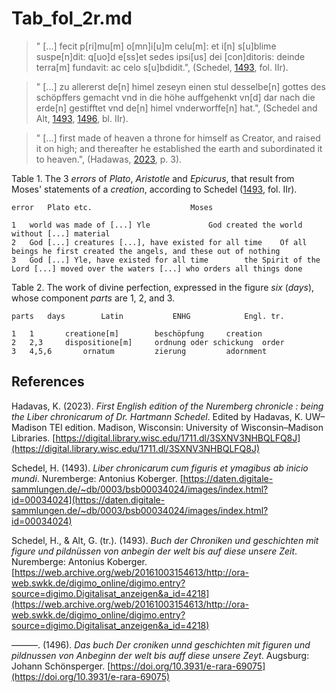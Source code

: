 # Tab_fol_2r.md

>" [...] fecit p[ri]mu[m] o[mn]i[u]m celu[m]: et i[n] s[u]blime suspe[n]dit: q[uo]d e[ss]et sedes ipsi[us] dei [con]ditoris: deinde terra[m] fundavit: ac celo s[u]bdidit.", (Schedel, [1493](https://daten.digitale-sammlungen.de/~db/0003/bsb00034024/images/index.html?id=00034024), fol. IIr).

>" [...] zu allererst de[n] himel zeseyn einen stul desselbe[n] gottes des schöpffers gemacht vnd in die höhe auffgehenkt vn[d] dar nach die erde[n] gestifftet vnd de[n] himel vnderworffe[n] hat.", (Schedel and Alt, [1493](https://web.archive.org/web/20161003154613/http://ora-web.swkk.de/digimo_online/digimo.entry?source=digimo.Digitalisat_anzeigen&a_id=4218), [1496](https://doi.org/10.3931/e-rara-69075), bl. IIr).

>" [...] first made of heaven a throne for himself as Creator, and raised it on high; and thereafter he established the earth and subordinated it to heaven.", (Hadawas, [2023](https://digital.library.wisc.edu/1711.dl/3SXNV3NHBQLFQ8J), p. 3).

Table 1. The 3 *errors* of *Plato*, *Aristotle* and *Epicurus*, that result from Moses' statements of a *creation*, according to Schedel ([1493](https://daten.digitale-sammlungen.de/~db/0003/bsb00034024/images/index.html?id=00034024), fol. IIr).
~~~
error	Plato etc.						Moses

1	world was made of [...] Yle				God created the world without [...] material
2	God [...] creatures [...], have existed for all time	Of all beings he first created the angels, and these out of nothing
3	God [...] Yle, have existed for all time		the Spirit of the Lord [...] moved over the waters [...] who orders all things done
~~~

Table 2. The work of divine perfection, expressed in the figure *six* (*days*), whose component *parts* are 1, 2, and 3.
~~~
parts 	days		Latin			ENHG			Engl. tr.

1	1		creatione[m]		beschöpfung		creation
2	2,3		dispositione[m]		ordnung oder schickung	order
3	4,5,6		ornatum			zierung			adornment
~~~

## References

Hadavas, K. (2023). *First English edition of the Nuremberg chronicle : being the Liber chronicarum of Dr. Hartmann Schedel*. Edited by Hadavas, K. UW–Madison TEI edition. Madison, Wisconsin: University of Wisconsin–Madison Libraries. [https://digital.library.wisc.edu/1711.dl/3SXNV3NHBQLFQ8J](https://digital.library.wisc.edu/1711.dl/3SXNV3NHBQLFQ8J)

Schedel, H. (1493). *Liber chronicarum cum figuris et ymagibus ab inicio mundi*. Nuremberge: Antonius Koberger. [https://daten.digitale-sammlungen.de/~db/0003/bsb00034024/images/index.html?id=00034024](https://daten.digitale-sammlungen.de/~db/0003/bsb00034024/images/index.html?id=00034024)

Schedel, H., & Alt, G. (tr.). (1493). *Buch der Chroniken und geschichten mit figure und pildnüssen von anbegin der welt bis auf diese unsere Zeit*. Nuremberge: Antonius Koberger.
[https://web.archive.org/web/20161003154613/http://ora-web.swkk.de/digimo_online/digimo.entry?source=digimo.Digitalisat_anzeigen&a_id=4218](https://web.archive.org/web/20161003154613/http://ora-web.swkk.de/digimo_online/digimo.entry?source=digimo.Digitalisat_anzeigen&a_id=4218)

———. (1496). *Das buch Der croniken unnd geschichten mit figuren und pildnussen von Anbeginn der welt bis auff diese unsere Zeyt*. Augsburg: Johann Schönsperger. [https://doi.org/10.3931/e-rara-69075](https://doi.org/10.3931/e-rara-69075)
